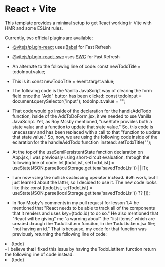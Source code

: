 # React + Vite

This template provides a minimal setup to get React working in Vite with HMR and some ESLint rules.

Currently, two official plugins are available:

- [@vitejs/plugin-react](https://github.com/vitejs/vite-plugin-react/blob/main/packages/plugin-react/README.md) uses [Babel](https://babeljs.io/) for Fast Refresh
- [@vitejs/plugin-react-swc](https://github.com/vitejs/vite-plugin-react-swc) uses [SWC](https://swc.rs/) for Fast Refresh

- An alternate to the following line of code:
  const newTodoTitle = todoInput.value;
- This is it:
  const newTodoTitle = event.target.value;

- The following code is the Vanilla JavaScript way of clearing the form field once the "Add" button has been clicked:
  const todoInput = document.querySelector("input");
  todoInput.value = "";
- That code would go inside of the declaration for the handleAddTodo function, inside of the AddToDoForm.jsx, if we needed to use Vanilla JavaScript. Yet, as Roy Mosby mentioned, "useState provides both a state value and a function to update that state value." So, this code is unecessary and has been replaced with a call to that "function to update that state value." So, now, we are using the following code inside of the eclaration for the handleAddTodo function, instead:
  setTodoTitle("");

- At the top of the useSemiPersistentState function declaration on App.jsx, I was previously using short-circuit evaluation, through the following line of code:
  let [todoList, setTodoList] = useState(JSON.parse(localStorage.getItem('savedTodoList')) || []);
- I am now using the nullish coalescing operator instead. Both work, but I just learned about the latter, so I decided to use it. The new code looks like this:
  const [todoList, setTodoList] = useState(JSON.parse(localStorage.getItem('savedTodoList')) ?? []);
- In Roy Mosby's comments in my pull request for lesson 1.4, he mentioned that "React needs to be able to track all of the components that it renders and uses key={todo.id} to do so." He also mentioned that "React will be giving" me "a warning about" the "list items;" which are created through the TodoListItem function, in the TodoListItem.jsx file; "not having an id." That is because, my code for that function was previously returning the following line of code:
<li>{todo}</li>
- I believe that I fixed this issue by having the TodoListItem function return the following line of code instead:
<li key={todo.id}>{todo}</li>
